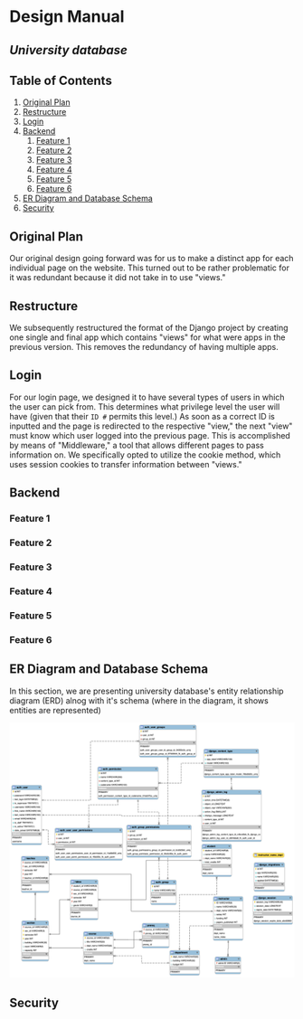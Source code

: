 # Design Manual
## *University database*
## Table of Contents
1. [Original Plan](#Original-Plan)
1. [Restructure](#Restructure)
1. [Login](#Login)
1. [Backend](#Backend)
	1. [Feature 1](#Feature-1)
	1. [Feature 2](#Feature-2)
	1. [Feature 3](#Feature-3)
	1. [Feature 4](#Feature-4)
	1. [Feature 5](#Feature-5)
	1. [Feature 6](#Feature-6)
1. [ER Diagram and Database Schema](#ER-Diagram-and-Database-Schema)
1. [Security](#Security)


## Original Plan
Our original design going forward was for us to make a distinct app for each individual page on the website. This turned out to be rather problematic for it was redundant because it did not take in to use "views."

## Restructure
We subsequently restructured the format of the Django project by creating one single and final app which contains "views" for what were apps in the previous version. This removes the redundancy of having multiple apps.

## Login
For our login page, we designed it to have several types of users in which the user can pick from. This determines what privilege level the user will have (given that their `ID #` permits this level.) As soon as a correct ID is inputted and the page is redirected to the respective "view," the next "view" must know which user logged into the previous page. This is accomplished by means of "Middleware," a tool that allows different pages to pass information on. We specifically opted to utilize the cookie method, which uses session cookies to transfer information between "views."

## Backend

### Feature 1

### Feature 2

### Feature 3

### Feature 4

### Feature 5

### Feature 6

## ER Diagram and Database Schema

In this section, we are presenting university database's entity relationship diagram (ERD) alnog with it's schema (where in the diagram, it shows entities are represented)

![ER diagram and Schema](./images/ER-schema.png)


## Security